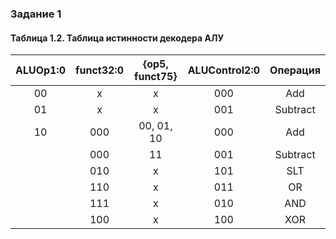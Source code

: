 ### Задание 1

#### Таблица 1.2. Таблица истинности декодера АЛУ
|     ALUOp1:0    |     funct32:0    |     {op5, funct75}      |     ALUControl2:0    |     Операция     |
|:---------------:|:----------------:|:-----------------------:|:--------------------:|:----------------:|
|     00          |     x            |     x                   |     000              |     Add          |
|     01          |     x            |     x                   |     001              |     Subtract     |
|     10          |     000          |     00, 01, 10          |     000              |     Add          |
|                 |     000          |     11                  |     001              |     Subtract     |
|                 |     010          |     x                   |     101              |     SLT          |
|                 |     110          |     x                   |     011              |     OR           |
|                 |     111          |     x                   |     010              |     AND          |
|                 |     100          |     x                   |     100              |     XOR          |
